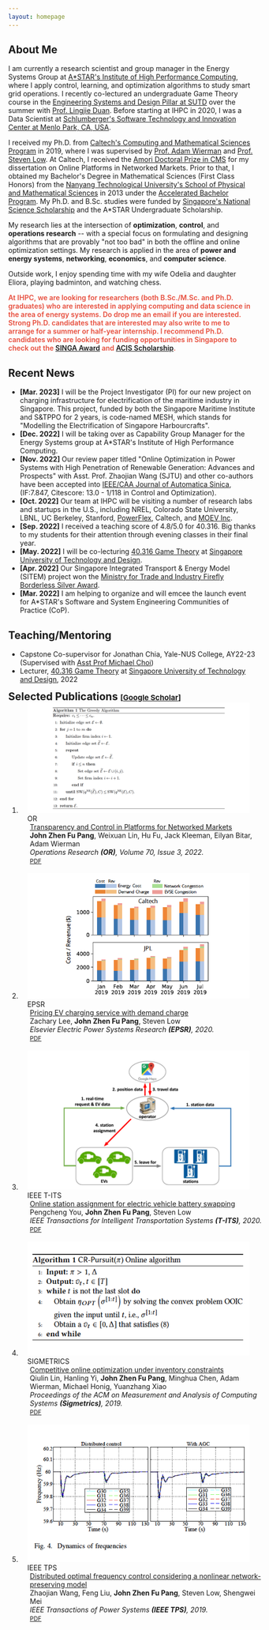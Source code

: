 ```yaml
---
layout: homepage
---
```


## About Me

I am currently a research scientist and group manager in the Energy Systems Group at [A\*STAR's Institute of High Performance Computing](https://www.a-star.edu.sg/ihpc), where I apply control, learning, and optimization algorithms to study smart grid operations. I recently co-lectured an undergraduate Game Theory course in the [Engineering Systems and Design Pillar at SUTD](https://esd.sutd.edu.sg/) over the summer with [Prof. Lingjie Duan](https://esd.sutd.edu.sg/people/faculty/lingjie-duan). Before starting at IHPC in 2020, I was a Data Scientist at [Schlumberger's Software Technology and Innovation Center at Menlo Park, CA, USA](https://www.slb.com/). 

I received my Ph.D. from [Caltech's Computing and Mathematical Sciences Program](https://www.cms.caltech.edu/) in 2019, where I was supervised by [Prof. Adam Wierman](https://adamwierman.com/) and [Prof. Steven Low](http://netlab.caltech.edu/). At Caltech, I received the [Amori Doctoral Prize in CMS](https://www.cms.caltech.edu/academics/honors) for my dissertation on Online Platforms in Networked Markets. Prior to that, I obtained my Bachelor's Degree in Mathematical Sciences (First Class Honors) from the [Nanyang Technological University's School of Physical and Mathematical Sciences](https://www.ntu.edu.sg/spms) in 2013 under the [Accelerated Bachelor Program](https://www.ntu.edu.sg/cee/current-students/undergraduate/accelerated-bachelor-programme-(abp)). My Ph.D. and B.Sc. studies were funded by [Singapore's National Science Scholarship](https://www.a-star.edu.sg/Scholarships/for-graduate-studies/national-science-scholarship-phd) and the A\*STAR Undergraduate Scholarship.  

My research lies at the intersection of **optimization**, **control**, and **operations research** -- with a special focus on formulating and designing algorithms that are provably "not too bad" in both the offline and online optimization settings. My research is applied in the area of **power and energy systems**, **networking**, **economics**, and **computer science**.

Outside work, I enjoy spending time with my wife Odelia and daughter Eliora, playing badminton, and watching chess. 

<strong style="color:#e74d3c; font-weight:600"> At IHPC, we are looking for researchers (both B.Sc./M.Sc. and Ph.D. graduates) who are interested in applying computing and data science in the area of energy systems. Do drop me an email if you are interested. Strong Ph.D. candidates that are interested may also write to me to arrange for a summer or half-year internship. I recommend Ph.D. candidates who are looking for funding opportunities in Singapore to check out the [SINGA Award](https://www.a-star.edu.sg/Scholarships/for-graduate-studies/singapore-international-graduate-award-singa) and [ACIS Scholarship](https://www.a-star.edu.sg/Scholarships/for-graduate-studies/a-star-cis-scholarship). </strong>

## Recent News

- **[Mar. 2023]** I will be the Project Investigator (PI) for our new project on charging infrastructure for electrification of the maritime industry in Singapore. This project, funded by both the Singapore Maritime Institute and S&TPPO for 2 years, is code-named MESH, which stands for "Modelling the Electrification of Singapore Harbourcrafts". 
- **[Dec. 2022]** I will be taking over as Capability Group Manager for the Energy Systems group at A\*STAR's Institute of High Performance Computing.
- **[Nov. 2022]** Our review paper titled "Online Optimization in Power Systems with High Penetration of Renewable Generation: Advances and Prospects" with Asst. Prof. Zhaojian Wang (SJTU) and other co-authors have been accepted into [IEEE/CAA Journal of Automatica Sinica](https://ieeexplore.ieee.org/xpl/RecentIssue.jsp?punumber=6570654), (IF:7.847, Citescore: 13.0 - 1/118 in Control and Optimization).
- **[Oct. 2022]**  Our team at IHPC will be visiting a number of research labs and startups in the U.S., including NREL, Colorado State University, LBNL, UC Berkeley, Stanford, [PowerFlex](https://www.powerflex.com/), Caltech, and [MOEV Inc](https://www.moevinc.com/). 
- **[Sep. 2022]**  I received a teaching score of 4.8/5.0 for 40.316. Big thanks to my students for their attention through evening classes in their final year. 
- **[May. 2022]**  I will be co-lecturing [40.316 Game Theory](https://esd.sutd.edu.sg/courses/40316-game-theory/) at [Singapore University of Technology and Design](https://www.sutd.edu.sg/). 
- **[Apr. 2022]**  Our Singapore Integrated Transport & Energy Model (SITEM) project won the [Ministry for Trade and Industry Firefly Borderless Silver Award](https://www.tum-create.edu.sg/news/tumcreate-researchers-recognised-contributions-singapores-2040-vision-all-vehicles-run-cleaner).
- **[Mar. 2022]**  I am helping to organize and will emcee the launch event for A\*STAR's Software and System Engineering Communities of Practice (CoP). 
<!-- - **[Feb. 2022]**  I am giving a [talk](https://esd.sutd.edu.sg/news-events/research-seminar-series/john-pang-astar-platforms-in-networked-cournot-competition-access-or-allocation-control/) on "Platforms in Networked Cournot Competition: Access or Allocation Control" at SUTD ESD Research Seminar Series.  -->
<!-- - **[Jan. 2022]**  Our paper titled ["Transparency and Control in Platforms for Networked Markets"](https://pubsonline.informs.org/doi/abs/10.1287/opre.2021.2244) got accepted into [Operations Research](https://pubsonline.informs.org/journal/opre).
- **[Jan. 2022]**  I will be moderating a session by [Prof. C&#233;dric Villani](https://www.cedricvillani.org/) at the [Global Young Scientist Summit 2022](https://www.nrf.gov.sg/gyss/home).  -->
<!-- - **[Dec. 2021]**  I am helping to organize and will emcee the Maritime AI Workshop, co-organized by IHPC and Singapore Maritime Institute (SMI).  -->

## Teaching/Mentoring

- Capstone Co-supervisor for Jonathan Chia, Yale-NUS College, AY22-23 (Supervised with [Asst Prof Michael Choi](https://www.yale-nus.edu.sg/faculty/michael-choi/))
- Lecturer, [40.316 Game Theory](https://esd.sutd.edu.sg/courses/40316-game-theory/) at [Singapore University of Technology and Design](https://www.sutd.edu.sg/), 2022

<h2 id="publications" style="margin: 2px 0px -15px;">Selected Publications <temp style="font-size:15px;">[</temp><a href="https://scholar.google.com/citations?user=mQZqPVAAAAAJ&hl=en&oi=ao" target="_blank" style="font-size:15px;">Google Scholar</a><temp style="font-size:15px;">]</temp><temp style="font-size:15px;"></temp></h2>

<div class="publications">
<ol class="bibliography">
<li>
<div class="pub-row">
  <div class="col-sm-3 abbr" style="position: relative;padding-right: 15px;padding-left: 15px;">
    <img src="./assets/img/orpe_figure.png" class="teaser img-fluid z-depth-1">
            <abbr class="badge">OR</abbr>
  </div>
  <div id="pang2022orpe" class="col-sm-9" style="position: relative;width: 100%;padding-right: 15px;padding-left: 20px;">
      <div class="title"><a href="https://pubsonline.informs.org/doi/abs/10.1287/opre.2021.2244">Transparency and Control in Platforms for Networked Markets</a></div>
      <div class="author"><strong>John Zhen Fu Pang</strong>, Weixuan Lin, Hu Fu, Jack Kleeman, Eilyan Bitar, Adam Wierman</div>
      <div class="periodical"><em>Operations Research <strong>(OR)</strong>, Volume 70, Issue 3, 2022.</em>
      </div>
    <div class="links">
      <a href="https://pubsonline.informs.org/doi/abs/10.1287/opre.2021.2244" class="btn btn-sm z-depth-0" role="button" target="_blank" style="font-size:12px;">PDF</a>
    </div>
  </div>
</div>
</li>

  <br>

<li>
<div class="pub-row">
  <div class="col-sm-3 abbr" style="position: relative;padding-right: 15px;padding-left: 15px;">
    <img src="./assets/img/epsr_figure.png" class="teaser img-fluid z-depth-1">
            <abbr class="badge">EPSR</abbr>
  </div>
  <div id="lee2020epsr" class="col-sm-9" style="position: relative;width: 100%;padding-right: 15px;padding-left: 20px;">
      <div class="title"><a href="https://par.nsf.gov/servlets/purl/10202834">Pricing EV charging service with demand charge</a></div>
      <div class="author">Zachary Lee, <strong>John Zhen Fu Pang</strong>, Steven Low</div>
      <div class="periodical"><em> Elsevier Electric Power Systems Research <strong>(EPSR)</strong>, 2020.</em>
      </div>
    <div class="links">
      <a href="https://par.nsf.gov/servlets/purl/10202834" class="btn btn-sm z-depth-0" role="button" target="_blank" style="font-size:12px;">PDF</a>
    </div>
  </div>
</div>
</li>
  
  

  <br>

<li>
<div class="pub-row">
  <div class="col-sm-3 abbr" style="position: relative;padding-right: 15px;padding-left: 15px;">
    <img src="./assets/img/tits_figure.png" class="teaser img-fluid z-depth-1">
            <abbr class="badge">IEEE T-ITS</abbr>
  </div>
  <div id="you2020tits" class="col-sm-9" style="position: relative;width: 100%;padding-right: 15px;padding-left: 20px;">
      <div class="title"><a href="https://authors.library.caltech.edu/106994/1/09254167.pdf">Online station assignment for electric vehicle battery swapping</a></div>
      <div class="author">Pengcheng You, <strong>John Zhen Fu Pang</strong>, Steven Low</div>
      <div class="periodical"><em> IEEE Transactions for Intelligent Transportation Systems <strong>(T-ITS)</strong>, 2020.</em>
      </div>
    <div class="links">
      <a href="https://authors.library.caltech.edu/106994/1/09254167.pdf" class="btn btn-sm z-depth-0" role="button" target="_blank" style="font-size:12px;">PDF</a>
    </div>
  </div>
</div>
</li>
  
  <br>

<li>
<div class="pub-row">
  <div class="col-sm-3 abbr" style="position: relative;padding-right: 15px;padding-left: 15px;">
    <img src="./assets/img/sigmetrics_figure.png" class="teaser img-fluid z-depth-1">
            <abbr class="badge">SIGMETRICS</abbr>
  </div>
  <div id="lin2019sigmetrics" class="col-sm-9" style="position: relative;width: 100%;padding-right: 15px;padding-left: 20px;">
      <div class="title"><a href="https://core.ac.uk/download/pdf/216301973.pdf">Competitive online optimization under inventory constraints</a></div>
      <div class="author">Qiulin Lin, Hanling Yi, <strong>John Zhen Fu Pang</strong>, Minghua Chen, Adam Wierman, Michael Honig, Yuanzhang Xiao </div>
      <div class="periodical"><em> Proceedings of the ACM on Measurement and Analysis of Computing Systems <strong>(Sigmetrics)</strong>, 2019.</em>
      </div>
    <div class="links">
      <a href="https://core.ac.uk/download/pdf/216301973.pdf" class="btn btn-sm z-depth-0" role="button" target="_blank" style="font-size:12px;">PDF</a>
    </div>
  </div>
</div>
</li>

  <br>

<li>
<div class="pub-row">
  <div class="col-sm-3 abbr" style="position: relative;padding-right: 15px;padding-left: 15px;">
    <img src="./assets/img/tps2019_figure.png" class="teaser img-fluid z-depth-1">
            <abbr class="badge">IEEE TPS</abbr>
  </div>
  <div id="wang2019tps" class="col-sm-9" style="position: relative;width: 100%;padding-right: 15px;padding-left: 20px;">
      <div class="title"><a href="https://arxiv.org/pdf/1709.01543">Distributed optimal frequency control considering a nonlinear network-preserving model</a></div>
      <div class="author">Zhaojian Wang, Feng Liu, <strong>John Zhen Fu Pang</strong>, Steven Low, Shengwei Mei</div>
      <div class="periodical"><em> IEEE Transactions of Power Systems <strong>(IEEE TPS)</strong>, 2019.</em>
      </div>
    <div class="links">
      <a href="https://arxiv.org/pdf/1709.01543" class="btn btn-sm z-depth-0" role="button" target="_blank" style="font-size:12px;">PDF</a>
    </div>
  </div>
</div>
</li>

